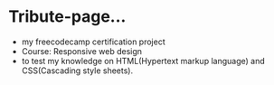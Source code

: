 # Tribute-page...
- my freecodecamp certification project
- Course: Responsive web design
- to test my knowledge on HTML(Hypertext markup language)  and CSS(Cascading style sheets).
